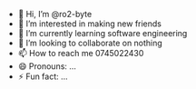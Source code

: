 - 👋 Hi, I’m @ro2-byte
- 👀 I’m interested in making new friends 
- 🌱 I’m currently learning software engineering 
- 💞️ I’m looking to collaborate on nothing 
- 📫 How to reach me 0745022430
- 😄 Pronouns: ...
- ⚡ Fun fact: ...

<!---
ro2-byte/ro2-byte is a ✨ special ✨ repository because its `README.md` (this file) appears on your GitHub profile.
You can click the Preview link to take a look at your changes.
--->
